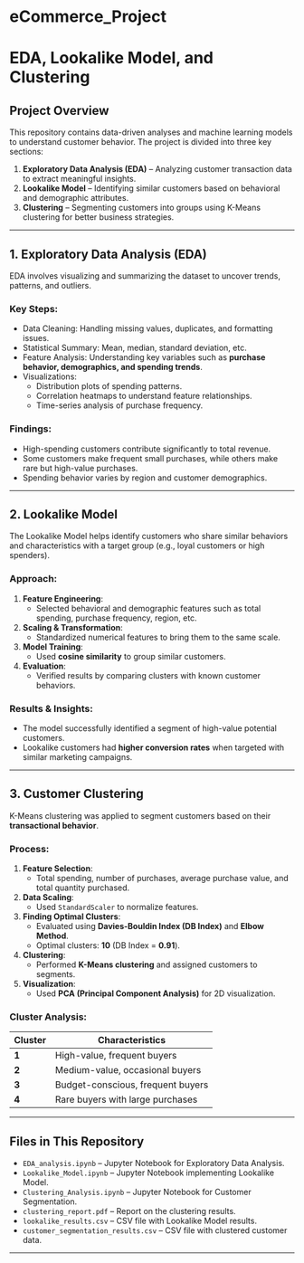 # eCommerce_Project
# EDA, Lookalike Model, and Clustering

##  Project Overview
This repository contains data-driven analyses and machine learning models to understand customer behavior. The project is divided into three key sections:  
1. **Exploratory Data Analysis (EDA)** – Analyzing customer transaction data to extract meaningful insights.  
2. **Lookalike Model** – Identifying similar customers based on behavioral and demographic attributes.  
3. **Clustering** – Segmenting customers into groups using K-Means clustering for better business strategies.  

---

##  1. Exploratory Data Analysis (EDA)
EDA involves visualizing and summarizing the dataset to uncover trends, patterns, and outliers.  

### **Key Steps:**
- Data Cleaning: Handling missing values, duplicates, and formatting issues.  
- Statistical Summary: Mean, median, standard deviation, etc.  
- Feature Analysis: Understanding key variables such as **purchase behavior, demographics, and spending trends**.  
- Visualizations:
  - Distribution plots of spending patterns.  
  - Correlation heatmaps to understand feature relationships.  
  - Time-series analysis of purchase frequency.  

### **Findings:**
- High-spending customers contribute significantly to total revenue.  
- Some customers make frequent small purchases, while others make rare but high-value purchases.  
- Spending behavior varies by region and customer demographics.  

---

##  2. Lookalike Model  
The Lookalike Model helps identify customers who share similar behaviors and characteristics with a target group (e.g., loyal customers or high spenders).  

### **Approach:**
1. **Feature Engineering**:  
   - Selected behavioral and demographic features such as total spending, purchase frequency, region, etc.  
2. **Scaling & Transformation**:  
   - Standardized numerical features to bring them to the same scale.  
3. **Model Training**:  
   - Used **cosine similarity** to group similar customers.  
4. **Evaluation**:  
   - Verified results by comparing clusters with known customer behaviors.  

### **Results & Insights:**
- The model successfully identified a segment of high-value potential customers.  
- Lookalike customers had **higher conversion rates** when targeted with similar marketing campaigns.  

---

##  3. Customer Clustering  
K-Means clustering was applied to segment customers based on their **transactional behavior**.  

### **Process:**
1. **Feature Selection**:  
   - Total spending, number of purchases, average purchase value, and total quantity purchased.  
2. **Data Scaling**:  
   - Used `StandardScaler` to normalize features.  
3. **Finding Optimal Clusters**:  
   - Evaluated using **Davies-Bouldin Index (DB Index)** and **Elbow Method**.  
   - Optimal clusters: **10** (DB Index = **0.91**).  
4. **Clustering**:  
   - Performed **K-Means clustering** and assigned customers to segments.  
5. **Visualization**:  
   - Used **PCA (Principal Component Analysis)** for 2D visualization.  

### **Cluster Analysis:**
| Cluster | Characteristics |
|---------|----------------|
| **1** | High-value, frequent buyers |
| **2** | Medium-value, occasional buyers |
| **3** | Budget-conscious, frequent buyers |
| **4** | Rare buyers with large purchases |

---

##  Files in This Repository
- `EDA_analysis.ipynb` – Jupyter Notebook for Exploratory Data Analysis.  
- `Lookalike_Model.ipynb` – Jupyter Notebook implementing Lookalike Model.  
- `Clustering_Analysis.ipynb` – Jupyter Notebook for Customer Segmentation.  
- `clustering_report.pdf` – Report on the clustering results.  
- `lookalike_results.csv` – CSV file with Lookalike Model results.  
- `customer_segmentation_results.csv` – CSV file with clustered customer data.  

---


